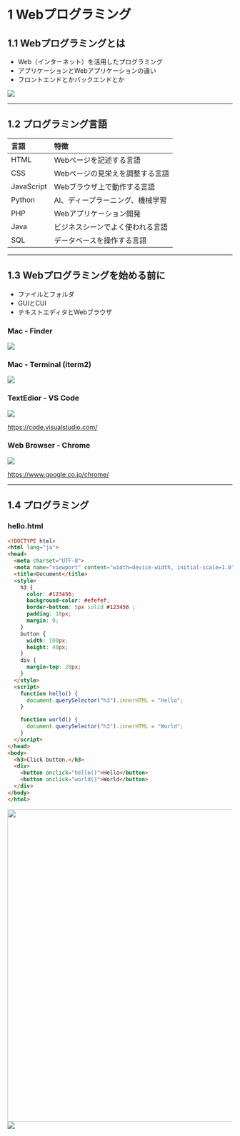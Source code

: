 # 1 Webプログラミング

## 1.1 Webプログラミングとは

+ Web（インターネット）を活用したプログラミング
+ アプリケーションとWebアプリケーションの違い
+ フロントエンドとかバックエンドとか

<img src="img/web.dio.svg?abc">

---

## 1.2 プログラミング言語

|言語|特徴|
|:--|:--|
|HTML|Webページを記述する言語|
|CSS|Webページの見栄えを調整する言語|
|JavaScript|Webブラウザ上で動作する言語|
|Python|AI、ディープラーニング、機械学習|
|PHP|Webアプリケーション開発|
|Java|ビジネスシーンでよく使われる言語|
|SQL|データベースを操作する言語|

---

## 1.3 Webプログラミングを始める前に

+ ファイルとフォルダ
+ GUIとCUI
+ テキストエディタとWebブラウザ

### Mac - Finder

<img src="img/02.png">

### Mac - Terminal (iterm2)

<img src="img/03.png">

### TextEdior - VS Code

<img src="img/04.png">

https://code.visualstudio.com/

### Web Browser - Chrome

<img src="img/05.png">

https://www.google.co.jp/chrome/

---

## 1.4 プログラミング

### hello.html

```html
<!DOCTYPE html>
<html lang="ja">
<head>
  <meta charset="UTF-8">
  <meta name="viewport" content="width=device-width, initial-scale=1.0">
  <title>Document</title>
  <style>
    h3 {
      color: #123456;
      background-color: #efefef;
      border-bottom: 5px solid #123456 ;  
      padding: 10px;
      margin: 0;
    }
    button {
      width: 100px;
      height: 40px;
    }
    div {
      margin-top: 20px;
    }
  </style>
  <script>
    function hello() {
      document.querySelector("h3").innerHTML = "Hello";
    }

    function world() {
      document.querySelector("h3").innerHTML = "World";
    }
  </script>
</head>
<body>
  <h3>Click button.</h3>
  <div>
    <button onclick="hello()">Hello</button>
    <button onclick="world()">World</button>  
  </div>
</body>
</html>
```

<img src="img/01.png" width="700px">


<img src="img/html.dio.svg?abc">
